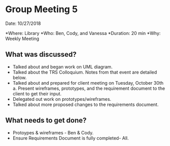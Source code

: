 # Group Meeting 5
Date: 10/27/2018

*Where: Library
*Who: Ben, Cody, and Vanessa
*Duration: 20 min
*Why: Weekly Meeting

## What was discussed?
* Talked about and began work on UML diagram. 
* Talked about the TRS Colloquium. Notes from that event are detailed below. 
* Talked about and prepared for client meeting on Tuesday, October 30th a. Present wireframes, prototypes, and the requirement document to the client to get their input. 
* Delegated out work on prototypes/wireframes. 
* Talked about more proposed changes to the requirements document. 
## What needs to get done?
* Protoypes & wireframes - Ben & Cody. 
* Ensure Requirements Document is fully completed- All. 
